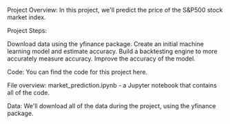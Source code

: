 Project Overview:
In this project, we'll predict the price of the S&P500 stock market index.

Project Steps:

Download data using the yfinance package.
Create an initial machine learning model and estimate accuracy.
Build a backtesting engine to more accurately measure accuracy.
Improve the accuracy of the model.

Code:
You can find the code for this project here.

File overview:
market_prediction.ipynb - a Jupyter notebook that contains all of the code.

Data:
We'll download all of the data during the project, using the yfinance package.

